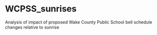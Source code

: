 # WCPSS_sunrises
Analysis of impact of proposed Wake County Public School bell schedule changes relative to sunrise
